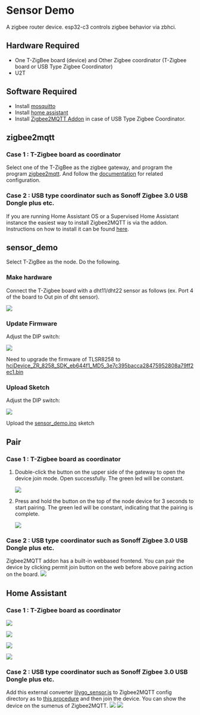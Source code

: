 # Sensor Demo

A zigbee router device. esp32-c3 controls zigbee behavior via zbhci.

## Hardware Required

- One T-ZigBee board (device) and Other Zigbee coordinator (T-Zigbee board or USB Type Zigbee Coordinator)
- U2T

## Software Required

- Install [mosquitto](https://zbhci.readthedocs.io/en/latest/user-guide/mosquitto.html)
- Install [home assistant](https://zbhci.readthedocs.io/en/latest/user-guide/home-assistant.html)
- Install [Zigbee2MQTT Addon](https://github.com/zigbee2mqtt/hassio-zigbee2mqtt) in case of USB Type Zigbee Coordinator.

## zigbee2mqtt

### Case 1 : T-Zigbee board as coordinator

Select one of the T-ZigBee as the zigbee gateway, and program the program [zigbee2mqtt](../zigbee2mqtt). And follow the [documentation](https://zbhci.readthedocs.io/en/latest/user-guide/zigbee2mqtt.html) for related configuration.

### Case 2 : USB type coordinator such as Sonoff Zigbee 3.0 USB Dongle plus etc.

If you are running Home Assistant OS or a Supervised Home Assistant instance the easiest way to install Zigbee2MQTT is via the addon. Instructions on how to install it can be found [here](https://github.com/zigbee2mqtt/hassio-zigbee2mqtt#installation).

## sensor_demo

Select T-ZigBee as the node. Do the following.

### Make hardware

Connect the T-Zigbee board with a dht11/dht22 sensor as follows (ex. Port 4 of the board to Out pin of dht sensor).

![](./docs/t-zigbee_sensor_hardware.jpg)

### Update Firmware

Adjust the DIP switch:

![](../../docs/_static/upload_mode.png)

Need to upgrade the firmware of TLSR8258 to [hciDevice_ZR_8258_SDK_eb644f1_MD5_3e7c395bacca28475952808a79ff2ec1.bin](../../firmware/hciDevice_ZR_8258_SDK_eb644f1_MD5_3e7c395bacca28475952808a79ff2ec1.bin)

### Upload Sketch

Adjust the DIP switch:

![](../../docs/_static/upload_mode_c3.png)

Upload the [sensor_demo.ino](./sensor_demo.ino) sketch

## Pair

### Case 1 : T-Zigbee board as coordinator

1. Double-click the button on the upper side of the gateway to open the device join mode. Open successfully. The green led will be constant.

    ![](../../docs/_static/user-guide/light-demo/permit_join.png)

2. Press and hold the button on the top of the node device for 3 seconds to start pairing. The green led will be constant, indicating that the pairing is complete.

    ![](../../docs/_static/user-guide/light-demo/paired.png)

### Case 2 : USB type coordinator such as Sonoff Zigbee 3.0 USB Dongle plus etc.

Zigbee2MQTT addon has a built-in webbased frontend. You can pair the device by clicking permit join button on the web before above pairing action on the board.
    ![](https://www.zigbee2mqtt.io/assets/img/frontend.e604ec0e.png)

## Home Assistant

### Case 1 : T-Zigbee board as coordinator

![](../../docs/_static/user-guide/light-demo/add-device_1.png)

![](../../docs/_static/user-guide/light-demo/add-device_2.png)

![](../../docs/_static/user-guide/light-demo/add-device_3.png)

![](./docs/add-sensor-device_1.png)

### Case 2 : USB type coordinator such as Sonoff Zigbee 3.0 USB Dongle plus etc.

Add this external converter [lilygo_sensor.js](./lilygo_sensor.js) to Zigbee2MQTT config directory as to [this procedure](https://www.zigbee2mqtt.io/advanced/support-new-devices/01_support_new_devices.html#instructions) and then join the device.
You can show the device on the sumenus of Zigbee2MQTT.
![](./docs/add-sensor-device_2.png)
![](./docs/add-sensor-device_3.png)
